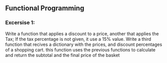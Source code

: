 ## Functional Programming

### Excersise 1:
<p>Write a function that applies a discount to a price, another that applies the Tax; If the tax percentage is not given, it use a 15% value. Write a third function that recives a dictionary with the prices, and discount percentages of a shopping cart. this function uses the previous functions to calculate and return the subtotal and the final price of the basket</p>
